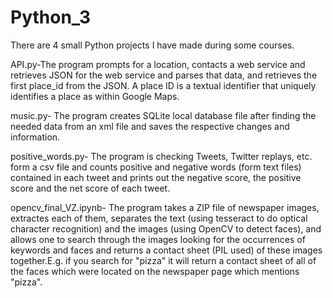 # Python_3

There are 4 small Python projects I have made during some courses. 

API.py-The program prompts for a location, contacts a web service and retrieves JSON for the web service and parses that data, and retrieves the first place_id from the JSON. A place ID is a textual identifier that uniquely identifies a place as within Google Maps.

music.py- The program creates SQLite local database file after finding the needed data from an xml file and saves the respective changes and information. 

positive_words.py- The program is checking Tweets, Twitter replays, etc. form a csv file and counts positive and negative words (form text files) contained in each tweet and prints out the negative score, the positive score and the net score of each tweet. 

opencv_final_VZ.ipynb- The program takes a ZIP file of newspaper images, extractes each of them, separates the text (using tesseract to do optical character recognition) and the images (using OpenCV to detect faces), and allows one to search through the images looking for the occurrences of keywords and faces and returns a contact sheet (PIL used) of these images together.E.g. if you search for "pizza" it will return a contact sheet of all of the faces which were located on the newspaper page which mentions "pizza". 
